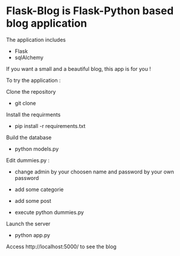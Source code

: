 # Flask-Blog is Flask-Python based blog application

The application includes
* Flask
* sqlAlchemy

If you want a small and a beautiful blog, this app is for you !

To try the application :

Clone the repository

* git clone 

Install the requirments

* pip install -r requirements.txt

Build the database

* python models.py

Edit dummies.py :

* change admin by your choosen name and password by your own password

* add some categorie 

* add some post 

* execute python dummies.py

Launch the server

* python app.py

Access http://localhost:5000/ to see the blog






